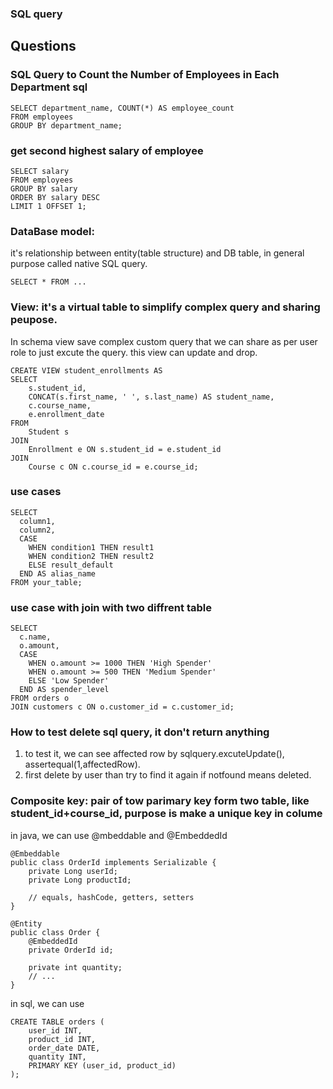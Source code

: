 ### SQL query

## Questions
### SQL Query to Count the Number of Employees in Each Department sql
```
SELECT department_name, COUNT(*) AS employee_count
FROM employees
GROUP BY department_name;
```
### get second highest salary of employee
```
SELECT salary
FROM employees
GROUP BY salary
ORDER BY salary DESC
LIMIT 1 OFFSET 1;
```
### DataBase model:
it's relationship between entity(table structure) and DB table, in general purpose called native SQL query.
```
SELECT * FROM ...

```

### View: it's a virtual table to simplify complex query and sharing peupose.
In schema view save complex custom query that we can share as per user role to just excute the query.
this view can update and drop.

```
CREATE VIEW student_enrollments AS
SELECT 
    s.student_id,
    CONCAT(s.first_name, ' ', s.last_name) AS student_name,
    c.course_name,
    e.enrollment_date
FROM 
    Student s
JOIN 
    Enrollment e ON s.student_id = e.student_id
JOIN 
    Course c ON c.course_id = e.course_id;

```

### use cases 
```
SELECT
  column1,
  column2,
  CASE
    WHEN condition1 THEN result1
    WHEN condition2 THEN result2
    ELSE result_default
  END AS alias_name
FROM your_table;

```

### use case with join with two diffrent table
```
SELECT 
  c.name,
  o.amount,
  CASE 
    WHEN o.amount >= 1000 THEN 'High Spender'
    WHEN o.amount >= 500 THEN 'Medium Spender'
    ELSE 'Low Spender'
  END AS spender_level
FROM orders o
JOIN customers c ON o.customer_id = c.customer_id;
``` 
### How to test delete sql query, it don't return anything
1. to test it, we can see affected row by sqlquery.excuteUpdate(), assertequal(1,affectedRow).
2. first delete by user than try to find it again if notfound means deleted.

### Composite key: pair of tow parimary key form two table, like student_id+course_id, purpose is make a unique key in colume
in java, we can use @mbeddable and @EmbeddedId
```
@Embeddable
public class OrderId implements Serializable {
    private Long userId;
    private Long productId;

    // equals, hashCode, getters, setters
}

@Entity
public class Order {
    @EmbeddedId
    private OrderId id;

    private int quantity;
    // ...
}

```
in sql, we can use
```
CREATE TABLE orders (
    user_id INT,
    product_id INT,
    order_date DATE,
    quantity INT,
    PRIMARY KEY (user_id, product_id)
);

```







